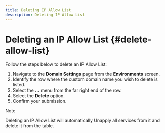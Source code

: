 ```yaml
---
title: Deleting IP Allow List 
description: Deleting IP Allow List
---
```


# Deleting an IP Allow List {#delete-allow-list}

Follow the steps below to delete an IP Allow List:

1. Navigate to the **Domain Settings** page from the **Environments** screen.
1. Identify the row where the custom domain name you wish to delete is listed.
1. Select the **...** menu from the far right end of the row.
1. Select the **Delete** option.
1. Confirm your submission.

>[!NOTE]
>Deleting an IP Allow List will automatically Unapply all services from it and delete it from the table.

